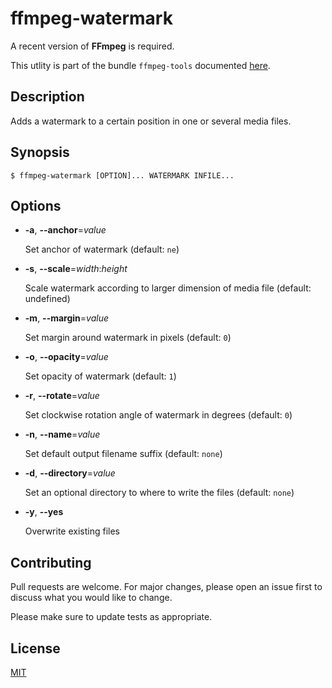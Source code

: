 # ffmpeg-watermark

A recent version of **FFmpeg** is required.

This utlity is part of the bundle `ffmpeg-tools` documented [here](../../README.md).


## Description

Adds a watermark to a certain position in one or several media files.


## Synopsis

```console
$ ffmpeg-watermark [OPTION]... WATERMARK INFILE...
```


## Options

+ **-a**, **--anchor**=_value_

  Set anchor of watermark (default: `ne`)

+ **-s**, **--scale**=_width_:_height_

  Scale watermark according to larger dimension of media file (default: undefined)

+ **-m**, **--margin**=_value_

  Set margin around watermark in pixels (default: `0`)

+ **-o**, **--opacity**=_value_

  Set opacity of watermark (default: `1`)

+ **-r**, **--rotate**=_value_

  Set clockwise rotation angle of watermark in degrees (default: `0`)

+ **-n**, **--name**=_value_

  Set default output filename suffix (default: `none`)

+ **-d**, **--directory**=_value_

  Set an optional directory to where to write the files (default: `none`)

+ **-y**, **--yes**

  Overwrite existing files


## Contributing

Pull requests are welcome. For major changes, please open an issue first to discuss what you would like to change.

Please make sure to update tests as appropriate.


## License

[MIT](https://choosealicense.com/licenses/mit/)
